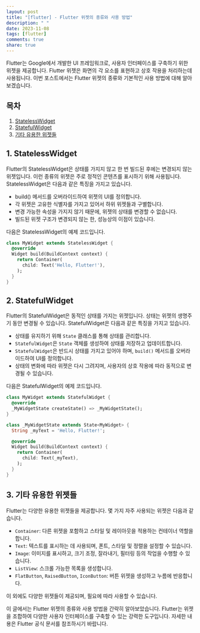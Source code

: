 ```yaml
---
layout: post
title: "[flutter] - Flutter 위젯의 종류와 사용 방법"
description: " "
date: 2023-11-08
tags: [flutter]
comments: true
share: true
---
```


Flutter는 Google에서 개발한 UI 프레임워크로, 사용자 인터페이스를 구축하기 위한 위젯을 제공합니다. Flutter 위젯은 화면의 각 요소를 표현하고 상호 작용을 처리하는데 사용됩니다. 이번 포스트에서는 Flutter 위젯의 종류와 기본적인 사용 방법에 대해 알아보겠습니다.

## 목차

1. [StatelessWidget](#statelesswidget)
2. [StatefulWidget](#statefulwidget)
3. [기타 유용한 위젯들](#기타-유용한-위젯들)

## 1. StatelessWidget <a name="statelesswidget"></a>

Flutter의 StatelessWidget은 상태를 가지지 않고 한 번 빌드된 후에는 변경되지 않는 위젯입니다. 이런 종류의 위젯은 주로 정적인 콘텐츠를 표시하기 위해 사용됩니다. StatelessWidget은 다음과 같은 특징을 가지고 있습니다.

- build() 메서드를 오버라이드하여 위젯의 UI를 정의합니다.
- 각 위젯은 고유한 식별자를 가지고 있어서 하위 위젯들과 구별합니다.
- 변경 가능한 속성을 가지지 않기 때문에, 위젯의 상태를 변경할 수 없습니다.
- 빌드된 위젯 구조가 변경되지 않는 한, 성능상의 이점이 있습니다.

다음은 StatelessWidget의 예제 코드입니다.

```dart
class MyWidget extends StatelessWidget {
  @override
  Widget build(BuildContext context) {
    return Container(
      child: Text('Hello, Flutter!'),
    );
  }
}
```

## 2. StatefulWidget <a name="statefulwidget"></a>

Flutter의 StatefulWidget은 동적인 상태를 가지는 위젯입니다. 상태는 위젯의 생명주기 동안 변경될 수 있습니다. StatefulWidget은 다음과 같은 특징을 가지고 있습니다.

- 상태를 유지하기 위해 `State` 클래스를 통해 상태를 관리합니다.
- `StatefulWidget`은 `State` 객체를 생성하여 상태를 저장하고 업데이트합니다. 
- `StatefulWidget`은 반드시 상태를 가지고 있어야 하며, `build()` 메서드를 오버라이드하여 UI를 정의합니다.
- 상태의 변화에 따라 위젯은 다시 그려지며, 사용자의 상호 작용에 따라 동적으로 변경될 수 있습니다.

다음은 StatefulWidget의 예제 코드입니다.

```dart
class MyWidget extends StatefulWidget {
  @override
  _MyWidgetState createState() => _MyWidgetState();
}

class _MyWidgetState extends State<MyWidget> {
  String _myText = 'Hello, Flutter!';

  @override
  Widget build(BuildContext context) {
    return Container(
      child: Text(_myText),
    );
  }
}
```

## 3. 기타 유용한 위젯들 <a name="기타-유용한-위젯들"></a>

Flutter는 다양한 유용한 위젯들을 제공합니다. 몇 가지 자주 사용되는 위젯은 다음과 같습니다.

- `Container`: 다른 위젯을 포함하고 스타일 및 레이아웃을 적용하는 컨테이너 역할을 합니다.
- `Text`: 텍스트를 표시하는 데 사용되며, 폰트, 스타일 및 정렬을 설정할 수 있습니다.
- `Image`: 이미지를 표시하고, 크기 조정, 잘라내기, 필터링 등의 작업을 수행할 수 있습니다.
- `ListView`: 스크롤 가능한 목록을 생성합니다.
- `FlatButton`, `RaisedButton`, `IconButton`: 버튼 위젯을 생성하고 누름에 반응합니다.

이 외에도 다양한 위젯들이 제공되며, 필요에 따라 사용할 수 있습니다.

이 글에서는 Flutter 위젯의 종류와 사용 방법을 간략히 알아보았습니다. Flutter는 위젯을 조합하여 다양한 사용자 인터페이스를 구축할 수 있는 강력한 도구입니다. 자세한 내용은 Flutter 공식 문서를 참조하시기 바랍니다.